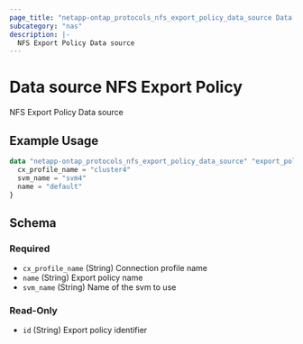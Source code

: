 ```yaml
---
page_title: "netapp-ontap_protocols_nfs_export_policy_data_source Data Source - terraform-provider-netapp-ontap"
subcategory: "nas"
description: |-
  NFS Export Policy Data source
---
```


# Data source NFS Export Policy

NFS Export Policy Data source
## Example Usage
```terraform
data "netapp-ontap_protocols_nfs_export_policy_data_source" "export_policy" {
  cx_profile_name = "cluster4"
  svm_name = "svm4"
  name = "default"
}
```


<!-- schema generated by tfplugindocs -->
## Schema

### Required

- `cx_profile_name` (String) Connection profile name
- `name` (String) Export policy name
- `svm_name` (String) Name of the svm to use

### Read-Only

- `id` (String) Export policy identifier



